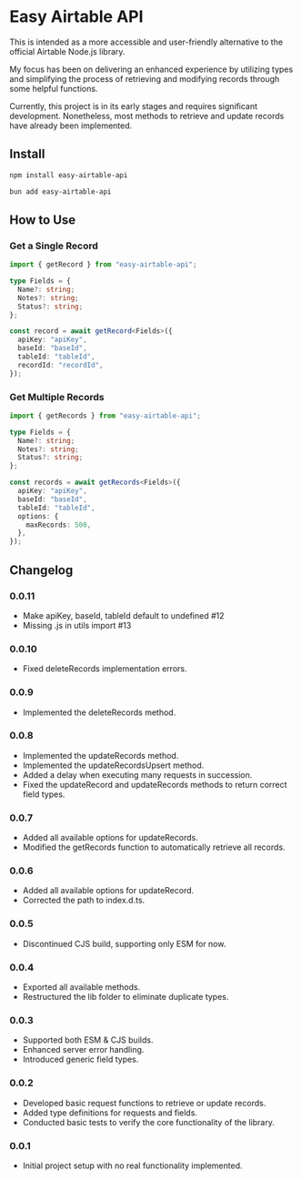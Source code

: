 # Easy Airtable API

This is intended as a more accessible and user-friendly alternative to the official Airtable Node.js library.

My focus has been on delivering an enhanced experience by utilizing types and simplifying the process of retrieving and modifying records through some helpful functions.

Currently, this project is in its early stages and requires significant development. Nonetheless, most methods to retrieve and update records have already been implemented.

## Install

```bash
npm install easy-airtable-api
```

```bash
bun add easy-airtable-api
```

## How to Use

### Get a Single Record

```ts
import { getRecord } from "easy-airtable-api";

type Fields = {
  Name?: string;
  Notes?: string;
  Status?: string;
};

const record = await getRecord<Fields>({
  apiKey: "apiKey",
  baseId: "baseId",
  tableId: "tableId",
  recordId: "recordId",
});
```

### Get Multiple Records

```ts
import { getRecords } from "easy-airtable-api";

type Fields = {
  Name?: string;
  Notes?: string;
  Status?: string;
};

const records = await getRecords<Fields>({
  apiKey: "apiKey",
  baseId: "baseId",
  tableId: "tableId",
  options: {
    maxRecords: 500,
  },
});
```

## Changelog

### 0.0.11

- Make apiKey, baseId, tableId default to undefined #12
- Missing .js in utils import #13

### 0.0.10

- Fixed deleteRecords implementation errors.

### 0.0.9

- Implemented the deleteRecords method.

### 0.0.8

- Implemented the updateRecords method.
- Implemented the updateRecordsUpsert method.
- Added a delay when executing many requests in succession.
- Fixed the updateRecord and updateRecords methods to return correct field types.

### 0.0.7

- Added all available options for updateRecords.
- Modified the getRecords function to automatically retrieve all records.

### 0.0.6

- Added all available options for updateRecord.
- Corrected the path to index.d.ts.

### 0.0.5

- Discontinued CJS build, supporting only ESM for now.

### 0.0.4

- Exported all available methods.
- Restructured the lib folder to eliminate duplicate types.

### 0.0.3

- Supported both ESM & CJS builds.
- Enhanced server error handling.
- Introduced generic field types.

### 0.0.2

- Developed basic request functions to retrieve or update records.
- Added type definitions for requests and fields.
- Conducted basic tests to verify the core functionality of the library.

### 0.0.1

- Initial project setup with no real functionality implemented.
